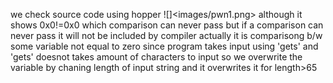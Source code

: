 we check source code using hopper
![]<images/pwn1.png>
although it shows 0x0!=0x0 which comparison can never pass
but if a comparison can never pass it will not be included by compiler
actually it is comparisong b/w some variable not equal to zero
since program takes input using 'gets' and 'gets' doesnot takes amount of characters to input so we overwrite the variable by chaning length of input string and it overwrites it for length>65


